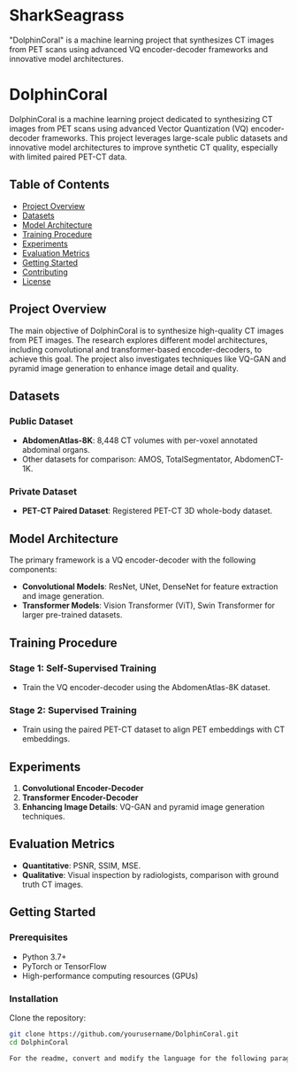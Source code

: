 # SharkSeagrass
"DolphinCoral" is a machine learning project that synthesizes CT images from PET scans using advanced VQ encoder-decoder frameworks and innovative model architectures.

# DolphinCoral

DolphinCoral is a machine learning project dedicated to synthesizing CT images from PET scans using advanced Vector Quantization (VQ) encoder-decoder frameworks. This project leverages large-scale public datasets and innovative model architectures to improve synthetic CT quality, especially with limited paired PET-CT data.

## Table of Contents
- [Project Overview](#project-overview)
- [Datasets](#datasets)
- [Model Architecture](#model-architecture)
- [Training Procedure](#training-procedure)
- [Experiments](#experiments)
- [Evaluation Metrics](#evaluation-metrics)
- [Getting Started](#getting-started)
- [Contributing](#contributing)
- [License](#license)

## Project Overview
The main objective of DolphinCoral is to synthesize high-quality CT images from PET images. The research explores different model architectures, including convolutional and transformer-based encoder-decoders, to achieve this goal. The project also investigates techniques like VQ-GAN and pyramid image generation to enhance image detail and quality.

## Datasets
### Public Dataset
- **AbdomenAtlas-8K**: 8,448 CT volumes with per-voxel annotated abdominal organs.
- Other datasets for comparison: AMOS, TotalSegmentator, AbdomenCT-1K.

### Private Dataset
- **PET-CT Paired Dataset**: Registered PET-CT 3D whole-body dataset.

## Model Architecture
The primary framework is a VQ encoder-decoder with the following components:
- **Convolutional Models**: ResNet, UNet, DenseNet for feature extraction and image generation.
- **Transformer Models**: Vision Transformer (ViT), Swin Transformer for larger pre-trained datasets.

## Training Procedure
### Stage 1: Self-Supervised Training
- Train the VQ encoder-decoder using the AbdomenAtlas-8K dataset.

### Stage 2: Supervised Training
- Train using the paired PET-CT dataset to align PET embeddings with CT embeddings.

## Experiments
1. **Convolutional Encoder-Decoder**
2. **Transformer Encoder-Decoder**
3. **Enhancing Image Details**: VQ-GAN and pyramid image generation techniques.

## Evaluation Metrics
- **Quantitative**: PSNR, SSIM, MSE.
- **Qualitative**: Visual inspection by radiologists, comparison with ground truth CT images.

## Getting Started
### Prerequisites
- Python 3.7+
- PyTorch or TensorFlow
- High-performance computing resources (GPUs)

### Installation
Clone the repository:
```bash
git clone https://github.com/yourusername/DolphinCoral.git
cd DolphinCoral

For the readme, convert and modify the language for the following paragraph:"Here we will use the following GitHub repository for reference. 1, https://github.com/MishaLaskin/vqvae this is the fundamental vqvae PyTorch implementation, using for cnn-based vqvae starting point. 2, https://github.com/lucidrains/vector-quantize-pytorch this is the vq specific folder, for reference. 3, https://github.com/rese1f/Awesome-VQVAE?tab=readme-ov-file#3d this if for a variety of vqvae mutants, 4, https://github.com/CompVis/taming-transformers/tree/master this is for vqvae and vqgan and a list of following improvements, using for transformer based implementation"